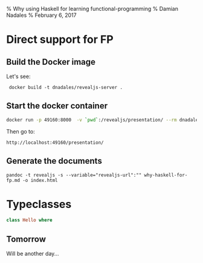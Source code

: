 % Why using Haskell for learning functional-programming
% Damian Nadales
% February 6, 2017

# Direct support for FP

## Build the Docker image
Let's see:

```
 docker build -t dnadales/revealjs-server .
```

## Start the docker container
``` bash
docker run -p 49160:8000  -v `pwd`:/revealjs/presentation/ --rm dnadales/revealjs-server:latest
```

Then go to:
```
http://localhost:49160/presentation/
```

## Generate the documents

```
pandoc -t revealjs -s --variable="revealjs-url":"" why-haskell-for-fp.md -o index.html
```

# Typeclasses 

``` haskell
class Hello where
```

## Tomorrow
Will be another day...


